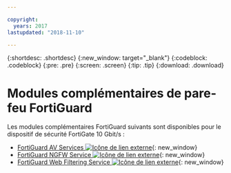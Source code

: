 ```yaml
---

copyright:
  years: 2017
lastupdated: "2018-11-10"

---
```


{:shortdesc: .shortdesc}
{:new_window: target="_blank"}
{:codeblock: .codeblock}
{:pre: .pre}
{:screen: .screen}
{:tip: .tip}
{:download: .download}

# Modules complémentaires de pare-feu FortiGuard
Les modules complémentaires FortiGuard suivants sont disponibles pour le dispositif de sécurité FortiGate 10 Gbit/s :

* [FortiGuard AV Services ![Icône de lien externe](../../icons/launch-glyph.svg "Icône de lien externe")](https://www.fortinet.com/products/security-subscriptions/antivirus.html){: new_window}
* [FortiGuard NGFW Service ![Icône de lien externe](../../icons/launch-glyph.svg "Icône de lien externe")](https://www.fortinet.com/products/security-subscriptions/intrusion-prevention.html){: new_window}
* [FortiGuard Web Filtering Service ![Icône de lien externe](../../icons/launch-glyph.svg "Icône de lien externe")](https://www.fortinet.com/products/security-subscriptions/web-filtering.html){: new_window}
